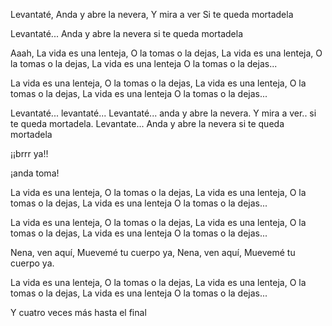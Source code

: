 Levantaté,
Anda y abre la nevera,
Y mira a ver
Si te queda mortadela

Levantaté...
Anda y abre la nevera si te queda mortadela

Aaah,
La vida es una lenteja,
O la tomas o la dejas,
La vida es una lenteja,
O la tomas o la dejas,
La vida es una lenteja
O la tomas o la dejas...

La vida es una lenteja,
O la tomas o la dejas,
La vida es una lenteja,
O la tomas o la dejas,
La vida es una lenteja
O la tomas o la dejas...

Levantaté... levantaté...
Levantaté... anda y abre la nevera.
Y mira a ver.. si te queda mortadela.
Levantate...
Anda y abre la nevera si te queda mortadela

¡¡brrr ya!!

¡anda toma!

La vida es una lenteja,
O la tomas o la dejas,
La vida es una lenteja,
O la tomas o la dejas,
La vida es una lenteja
O la tomas o la dejas...

La vida es una lenteja,
O la tomas o la dejas,
La vida es una lenteja,
O la tomas o la dejas,
La vida es una lenteja
O la tomas o la dejas...

Nena, ven aquí,
Muevemé tu cuerpo ya,
Nena, ven aquí,
Muevemé tu cuerpo ya.

La vida es una lenteja,
O la tomas o la dejas,
La vida es una lenteja,
O la tomas o la dejas,
La vida es una lenteja
O la tomas o la dejas...

Y cuatro veces más hasta el final
